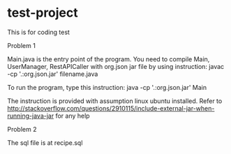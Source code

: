 # test-project
This is for coding test

Problem 1

Main.java is the entry point of the program. You need to compile Main, UserManager, RestAPICaller with
org.json jar file by using instruction:
javac -cp '.:org.json.jar' filename.java

To run the program, type this instruction:
java -cp '.:org.json.jar' Main

The instruction is provided with assumption linux ubuntu installed.
Refer to http://stackoverflow.com/questions/2910115/include-external-jar-when-running-java-jar for any help

Problem 2

The sql file is at recipe.sql

